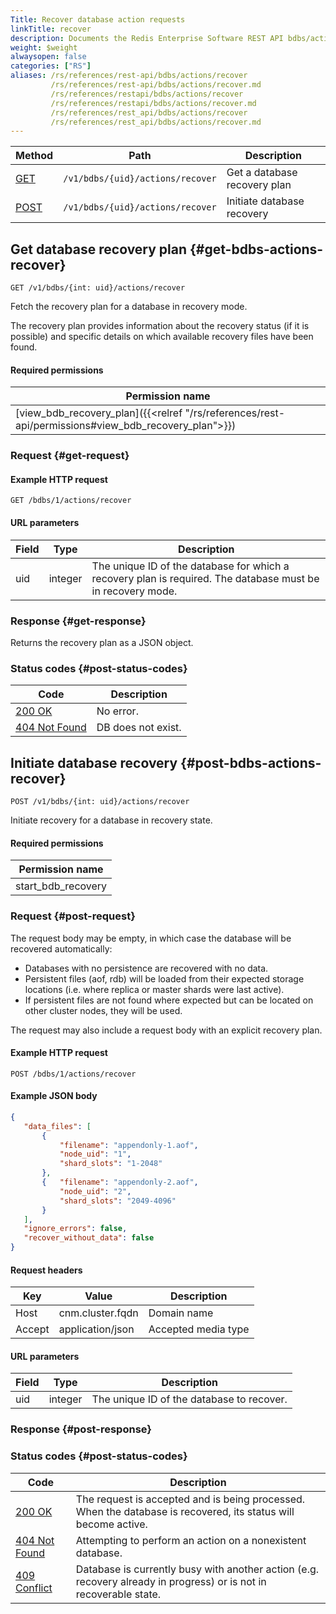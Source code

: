 ```yaml
---
Title: Recover database action requests
linkTitle: recover
description: Documents the Redis Enterprise Software REST API bdbs/actions/recover requests.
weight: $weight
alwaysopen: false
categories: ["RS"]
aliases: /rs/references/rest-api/bdbs/actions/recover
         /rs/references/rest-api/bdbs/actions/recover.md
         /rs/references/restapi/bdbs/actions/recover
         /rs/references/restapi/bdbs/actions/recover.md
         /rs/references/rest_api/bdbs/actions/recover
         /rs/references/rest_api/bdbs/actions/recover.md
---
```


| Method | Path | Description |
|--------|------|-------------|
| [GET](#get-bdbs-actions-recover) | `/v1/bdbs/{uid}/actions/recover` | Get a database recovery plan |
| [POST](#post-bdbs-actions-recover) | `/v1/bdbs/{uid}/actions/recover` | Initiate database recovery |

## Get database recovery plan {#get-bdbs-actions-recover}

	GET /v1/bdbs/{int: uid}/actions/recover

Fetch the recovery plan for a database in recovery mode.

The recovery plan provides information about the recovery status (if it is possible) and specific details on which available recovery files have been found.

#### Required permissions

| Permission name |
|-----------------|
| [view_bdb_recovery_plan]({{<relref "/rs/references/rest-api/permissions#view_bdb_recovery_plan">}}) |

### Request {#get-request} 

#### Example HTTP request

	GET /bdbs/1/actions/recover

#### URL parameters

| Field | Type | Description |
|-------|------|-------------|
| uid | integer | The unique ID of the database for which a recovery plan is required. The database must be in recovery mode. |

### Response {#get-response} 

Returns the recovery plan as a JSON object.

### Status codes {#post-status-codes} 

| Code | Description |
|------|-------------|
| [200 OK](http://www.w3.org/Protocols/rfc2616/rfc2616-sec10.html#sec10.2.1) | No error. |
| [404 Not Found](http://www.w3.org/Protocols/rfc2616/rfc2616-sec10.html#sec10.4.5) | DB does not exist. |

## Initiate database recovery {#post-bdbs-actions-recover}

	POST /v1/bdbs/{int: uid}/actions/recover

Initiate recovery for a database in recovery state.

#### Required permissions

| Permission name |
|-----------------|
| start_bdb_recovery |

### Request {#post-request} 

The request body may be empty, in which case the database will be
recovered automatically:

-   Databases with no persistence are recovered with no data.
-   Persistent files (aof, rdb) will be loaded from their expected storage locations (i.e. where replica or master shards were last active).
-   If persistent files are not found where expected but can be located on other cluster nodes, they will be used.

The request may also include a request body with an explicit recovery plan.

#### Example HTTP request

	POST /bdbs/1/actions/recover 

#### Example JSON body

```json
{
   "data_files": [
       {
           "filename": "appendonly-1.aof",
           "node_uid": "1",
           "shard_slots": "1-2048"
       },
       {   "filename": "appendonly-2.aof",
           "node_uid": "2",
           "shard_slots": "2049-4096"
       }
   ],
   "ignore_errors": false,
   "recover_without_data": false
}
```

#### Request headers

| Key | Value | Description |
|-----|-------|-------------|
| Host | cnm.cluster.fqdn | Domain name |
| Accept | application/json | Accepted media type |

#### URL parameters

| Field | Type | Description |
|-------|------|-------------|
| uid | integer | The unique ID of the database to recover. |

### Response {#post-response} 

### Status codes {#post-status-codes} 

| Code | Description |
|------|-------------|
| [200 OK](http://www.w3.org/Protocols/rfc2616/rfc2616-sec10.html#sec10.2.1) | The request is accepted and is being processed. When the database is recovered, its status will become active. |
| [404 Not Found](http://www.w3.org/Protocols/rfc2616/rfc2616-sec10.html#sec10.4.5) | Attempting to perform an action on a nonexistent database. |
| [409 Conflict](http://www.w3.org/Protocols/rfc2616/rfc2616-sec10.html#sec10.4.10) | Database is currently busy with another action (e.g. recovery already in progress) or is not in recoverable state. |
